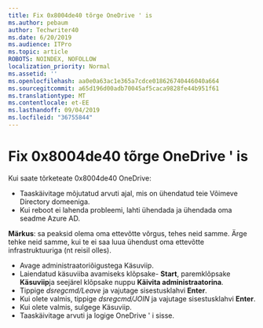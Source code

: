 ```yaml
---
title: Fix 0x8004de40 tõrge OneDrive ' is
ms.author: pebaum
author: Techwriter40
ms.date: 6/20/2019
ms.audience: ITPro
ms.topic: article
ROBOTS: NOINDEX, NOFOLLOW
localization_priority: Normal
ms.assetid: ''
ms.openlocfilehash: aa0e0a63ac1e365a7cdce018626740446040a664
ms.sourcegitcommit: a65d196d00adb70045af5caca9828fe44b951f61
ms.translationtype: MT
ms.contentlocale: et-EE
ms.lasthandoff: 09/04/2019
ms.locfileid: "36755844"
---
```

# <a name="fix-0x8004de40-error-in-onedrive"></a>Fix 0x8004de40 tõrge OneDrive ' is

Kui saate tõrketeate 0x8004de40 OneDrive:

- Taaskäivitage mõjutatud arvuti ajal, mis on ühendatud teie Võimeve Directory domeeniga.
- Kui reboot ei lahenda probleemi, lahti ühendada ja ühendada oma seadme Azure AD. 

**Märkus**: sa peaksid olema oma ettevõtte võrgus, tehes neid samme. Ärge tehke neid samme, kui te ei saa luua ühendust oma ettevõtte infrastruktuuriga (nt reisil olles). 

- Avage administraatoriõigustega Käsuviip. 
- Laiendatud käsuviiba avamiseks klõpsake- **Start**, paremklõpsake **Käsuviip**ja seejärel klõpsake nuppu **Käivita administraatorina**.
- Tippige *dsregcmd/Leave* ja vajutage sisestusklahvi **Enter**.
- Kui olete valmis, tippige *dsregcmd/JOIN* ja vajutage sisestusklahvi **Enter**.
- Kui olete valmis, sulgege Käsuviip.
- Taaskäivitage arvuti ja logige OneDrive ' i sisse.